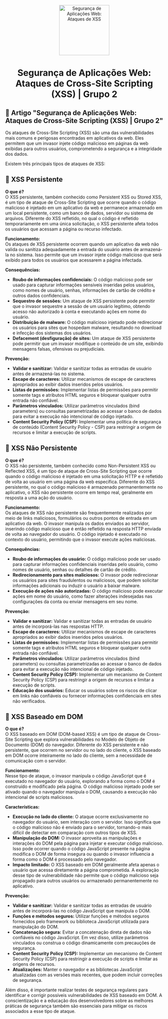 <p align="center">
  <a href="https://example.com/imagem-xss">
    <img src="./images/guia.png" alt="Segurança de Aplicações Web: Ataques de XSS" width="160" height="160">
  </a>
  <h1 align="center">Segurança de Aplicações Web: Ataques de Cross-Site Scripting (XSS) | Grupo 2</h1>
</p>

## :dart: Artigo "Segurança de Aplicações Web: Ataques de Cross-Site Scripting (XSS) | Grupo 2"

Os ataques de Cross-Site Scripting (XSS) são uma das vulnerabilidades mais comuns e perigosas encontradas em aplicativos da web. Eles permitem que um invasor injete código malicioso em páginas da web exibidas para outros usuários, comprometendo a segurança e a integridade dos dados.

Existem três principais tipos de ataques de XSS:

## :dart: XSS Persistente

**O que é?**  
O XSS persistente, também conhecido como Persistent XSS ou Stored XSS, é um tipo de ataque de Cross-Site Scripting que ocorre quando o código malicioso é injetado em um aplicativo da web e permanece armazenado em um local persistente, como um banco de dados, servidor ou sistema de arquivos. Diferente do XSS refletido, no qual o código é refletido temporariamente em uma única solicitação, o XSS persistente afeta todos os usuários que acessam a página ou recurso infectado.

**Funcionamento:**  
Os ataques de XSS persistente ocorrem quando um aplicativo da web não valida ou sanitiza adequadamente a entrada do usuário antes de armazená-la no sistema. Isso permite que um invasor injete código malicioso que será exibido para todos os usuários que acessarem a página infectada.

**Consequências:**  
- **Roubo de informações confidenciais:** O código malicioso pode ser usado para capturar informações sensíveis inseridas pelos usuários, como nomes de usuário, senhas, informações de cartão de crédito e outros dados confidenciais.
- **Sequestro de sessões:** Um ataque de XSS persistente pode permitir que o invasor sequestre a sessão de um usuário legítimo, obtendo acesso não autorizado à conta e executando ações em nome do usuário.
- **Distribuição de malware:** O código malicioso injetado pode redirecionar os usuários para sites que hospedam malware, resultando no download e infecção dos sistemas dos usuários.
- **Defacement (desfiguração) de sites:** Um ataque de XSS persistente pode permitir que um invasor modifique o conteúdo de um site, exibindo mensagens falsas, ofensivas ou prejudiciais.

**Prevenção:**
- **Validar e sanitizar:** Validar e sanitizar todas as entradas de usuário antes de armazená-las no sistema.
- **Escape de caracteres:** Utilizar mecanismos de escape de caracteres apropriados ao exibir dados inseridos pelos usuários.
- **Listas de permissões:** Implementar listas de permissões para permitir somente tags e atributos HTML seguros e bloquear qualquer outra entrada não confiável.
- **Parâmetros vinculados:** Utilizar parâmetros vinculados (bind parameters) ou consultas parametrizadas ao acessar o banco de dados para evitar a execução não intencional de código injetado.
- **Content Security Policy (CSP):** Implementar uma política de segurança de conteúdo (Content Security Policy - CSP) para restringir a origem de recursos e limitar a execução de scripts.

## :dart: XSS Não Persistente

**O que é?**  
O XSS não persistente, também conhecido como Non-Persistent XSS ou Reflected XSS, é um tipo de ataque de Cross-Site Scripting que ocorre quando o código malicioso é injetado em uma solicitação HTTP e é refletido de volta ao usuário em uma página da web específica. Diferente do XSS persistente, no qual o código malicioso é armazenado permanentemente no aplicativo, o XSS não persistente ocorre em tempo real, geralmente em resposta a uma ação do usuário.

**Funcionamento:**  
Os ataques de XSS não persistente são frequentemente realizados por meio de links maliciosos, formulários ou outros pontos de entrada em um aplicativo da web. O invasor manipula os dados enviados ao servidor, inserindo código malicioso que é então refletido na resposta HTTP enviada de volta ao navegador do usuário. O código injetado é executado no contexto do usuário, permitindo que o invasor execute ações maliciosas.

**Consequências:**  
- **Roubo de informações do usuário:** O código malicioso pode ser usado para capturar informações confidenciais inseridas pelo usuário, como nomes de usuário, senhas ou detalhes de cartão de crédito.
- **Redirecionamento para sites maliciosos:** O invasor pode redirecionar os usuários para sites fraudulentos ou maliciosos, que podem solicitar informações adicionais ou induzir o usuário a baixar malware.
- **Execução de ações não autorizadas:** O código malicioso pode executar ações em nome do usuário, como fazer alterações indesejadas nas configurações da conta ou enviar mensagens em seu nome.

**Prevenção:**
- **Validar e sanitizar:** Validar e sanitizar todas as entradas de usuário antes de incorporá-las nas respostas HTTP.
- **Escape de caracteres:** Utilizar mecanismos de escape de caracteres apropriados ao exibir dados inseridos pelos usuários.
- **Listas de permissões:** Implementar listas de permissões para permitir somente tags e atributos HTML seguros e bloquear qualquer outra entrada não confiável.
- **Parâmetros vinculados:** Utilizar parâmetros vinculados (bind parameters) ou consultas parametrizadas ao acessar o banco de dados para evitar a execução não intencional de código injetado.
- **Content Security Policy (CSP):** Implementar um mecanismo de Content Security Policy (CSP) para restringir a origem de recursos e limitar a execução de scripts.
- **Educação dos usuários:** Educar os usuários sobre os riscos de clicar em links não confiáveis ou fornecer informações confidenciais em sites não verificados.

## :dart: XSS Baseado em DOM

**O que é?**  
O XSS baseado em DOM (DOM-based XSS) é um tipo de ataque de Cross-Site Scripting que explora vulnerabilidades no Modelo de Objeto de Documento (DOM) do navegador. Diferente do XSS persistente e não persistente, que ocorrem no servidor ou no lado do cliente, o XSS baseado em DOM ocorre inteiramente no lado do cliente, sem a necessidade de comunicação com o servidor.

**Funcionamento:**  
Nesse tipo de ataque, o invasor manipula o código JavaScript que é executado no navegador do usuário, explorando a forma como o DOM é construído e modificado pela página. O código malicioso injetado pode ser ativado quando o navegador manipula o DOM, causando a execução não intencional de scripts maliciosos.

**Características:**  
- **Execução no lado do cliente:** O ataque ocorre exclusivamente no navegador do usuário, sem interação com o servidor. Isso significa que o código malicioso não é enviado para o servidor, tornando-o mais difícil de detectar em comparação com outros tipos de XSS.
- **Manipulação do DOM:** O invasor aproveita as manipulações e interações do DOM pela página para injetar e executar código malicioso. Isso pode ocorrer quando o código JavaScript presente na página modifica o DOM de forma insegura ou quando o invasor influencia a forma como o DOM é processado pelo navegador.
- **Impacto limitado:** O XSS baseado em DOM geralmente afeta apenas o usuário que acessa diretamente a página comprometida. A exploração desse tipo de vulnerabilidade não permite que o código malicioso seja propagado para outros usuários ou armazenado permanentemente no aplicativo.

**Prevenção:**
- **Validar e sanitizar:** Validar e sanitizar todas as entradas de usuário antes de incorporá-las no código JavaScript que manipula o DOM.
- **Funções e métodos seguros:** Utilizar funções e métodos seguros fornecidos pelo framework ou biblioteca JavaScript utilizada para manipulação do DOM.
- **Concatenação segura:** Evitar a concatenação direta de dados não confiáveis no código JavaScript. Em vez disso, utilize parâmetros vinculados ou construa o código dinamicamente com precauções de segurança.
- **Content Security Policy (CSP):** Implementar um mecanismo de Content Security Policy (CSP) para restringir a execução de scripts e limitar as origens de recursos.
- **Atualizações:** Manter o navegador e as bibliotecas JavaScript atualizadas com as versões mais recentes, que podem incluir correções de segurança.

Além disso, é importante realizar testes de segurança regulares para identificar e corrigir possíveis vulnerabilidades de XSS baseado em DOM. A conscientização e a educação dos desenvolvedores sobre as melhores práticas de segurança também são essenciais para mitigar os riscos associados a esse tipo de ataque.
